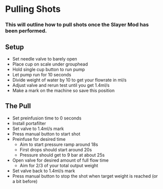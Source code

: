 # Pulling Shots
### This will outline how to pull shots once the Slayer Mod has been performed.

## Setup
- Set needle valve to barely open 
- Place cup on scale under grouphead
- Hold single cup button to run pump
- Let pump run for 10 seconds
- Divide weight of water by 10 to get your flowrate in ml/s
- Adjust valve and rerun test until you get 1.4ml/s
- Make a mark on the machine so save this position

## The Pull
* Set preinfusion time to 0 seconds
* Install portafilter
* Set valve to 1.4ml/s mark
* Press manual button to start shot
* Preinfuse for desired time
  * Aim to start pressure ramp around 18s
  * First drops should start around 20s 
  * Pressure should get to 9 bar at about 25s
* Open valve for desired amount of full flow time
  * Aim for 2/3 of your total output weight
* Set valve back to 1.4ml/s mark
* Press manual button to stop the shot when target weight is reached (or a bit before)

